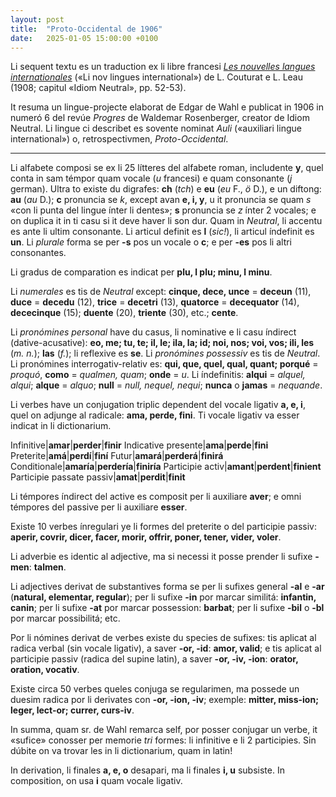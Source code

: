 ```yaml
---
layout: post
title:  "Proto-Occidental de 1906"
date:   2025-01-05 15:00:00 +0100
---
```

Li sequent textu es un traduction ex li libre francesi [*Les nouvelles langues internationales*](https://fr.wikisource.org/wiki/Fichier:Couturat,_Leau_-_Les_nouvelles_langues_internationales,_1908.pdf) («Li nov lingues international») de L. Couturat e L. Leau (1908; capitul «Idiom Neutral», pp. 52-53).

It resuma un lingue-projecte elaborat de Edgar de Wahl e publicat in 1906 in numeró 6 del revúe *Progres* de Waldemar Rosenberger, creator de Idiom Neutral. Li lingue ci describet es sovente nominat *Auli* («auxiliari lingue international») o, retrospectivmen, *Proto-Occidental*.

---

Li alfabete composi se ex li 25 lítteres del alfabete roman, includente **y**, quel conta in sam témpor quam vocale (*u* francesi) e quam consonante (*j* german). Ultra to existe du digrafes: **ch** (*tch*) e **eu** (*eu* F., *ö* D.), e un diftong: **au** (*au* D.); **c** pronuncia se *k*, except avan **e, i, y**, u it pronuncia se quam *s* «con li punta del lingue ínter li dentes»; **s** pronuncia se *z* ínter 2 vocales; e on duplica it in ti casu si it deve haver li son dur. Quam in *Neutral*, li accentu es ante li ultim consonante. Li articul definit es **l** (*sic!*), li articul índefinit es **un**. Li *plurale* forma se per **-s** pos un vocale o **c**; e per **-es** pos li altri consonantes.

Li gradus de comparation es indicat per **plu, l plu; minu, l minu**.

Li *numerales* es tis de *Neutral* except: **cinque, dece, unce** = **deceun** (11), **duce** = **decedu** (12), **trice** = **decetri** (13), **quatorce** = **decequator** (14), **dececinque** (15); **duente** (20), **triente** (30), etc.; **cente**.

Li *pronómines personal* have du casus, li nominative e li casu índirect (dative-acusative): **eo, me; tu, te; il, le; ila, la; id; noi, nos; voi, vos; ili, les** (*m. n.*); **las** (*f.*); li reflexive es **se**. Li *pronómines possessiv* es tis de *Neutral*. Li pronómines interrogativ-relativ es: **qui, que, quel, qual, quant; porqué** = *proquó*, **como** = *qualmen, quam*; **onde** = *u*. Li índefinitis: **alqui** = *alquel, alqui*; **alque** = *alquo*; **null** = *null, nequel, nequi*; **nunca** o **jamas** = *nequande*.

Li verbes have un conjugation triplic dependent del vocale ligativ **a, e, i**, quel on adjunge al radicale: **ama, perde, fini**. Ti vocale ligativ va esser indicat in li dictionarium.

Infinitive|**amar**|**perder**|**finir**
Indicative presente|**ama**|**perde**|**fini**
Preterite|**amá**|**perdí**|**finí**
Futur|**amará**|**perderá**|**finirá**
Conditionale|**amaría**|**perdería**|**finiría**
Participie activ|**amant**|**perdent**|**finient**
Participie passate passiv|**amat**|**perdit**|**finit**

Li témpores índirect del active es composit per li auxiliare **aver**; e omni témpores del passive per li auxiliare **esser**.

Existe 10 verbes ínregulari ye li formes del preterite o del participie passiv: **aperir, covrir, dicer, facer, morir, offrir, poner, tener, vider, voler**.

Li adverbie es identic al adjective, ma si necessi it posse prender li sufixe **-men**: **talmen**.

Li adjectives derivat de substantives forma se per li sufixes general **-al** e **-ar** (**natural, elementar, regular**); per li sufixe **-in** por marcar similitá: **infantin, canin**; per li sufixe **-at** por marcar possession: **barbat**; per li sufixe **-bil** o **-bl** por marcar possibilitá; etc.

Por li nómines derivat de verbes existe du species de sufixes: tis aplicat al radica verbal (sin vocale ligativ), a saver **-or, -id**: **amor, valid**; e tis aplicat al participie passiv (radica del supine latin), a saver **-or, -iv, -ion**: **orator, oration, vocativ**.

Existe circa 50 verbes queles conjuga se regularimen, ma possede un duesim radica por li derivates con **-or, -ion, -iv**; exemple: **mitter, miss-ion; leger, lect-or; currer, curs-iv**.

In summa, quam sr. de Wahl remarca self, por posser conjugar un verbe, it «sufice» conosser per memorie *tri* formes: li infinitive e li 2 participies. Sin dúbite on va trovar les in li dictionarium, quam in latin!

In derivation, li finales **a, e, o** desapari, ma li finales **i, u** subsiste. In composition, on usa **i** quam vocale ligativ.
